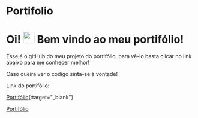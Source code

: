 # Portifolio
# Oi! <img src="https://raw.githubusercontent.com/MartinHeinz/MartinHeinz/master/wave.gif" width="30px"> Bem vindo ao meu portifólio!

Esse é o gitHub do meu projeto do portifólio, para vê-lo basta clicar no link abaixo para me conhecer melhor!

Caso queira ver o código sinta-se à vontade!

Link do portifólio:

[Portifólio](https://portifolio-luis.surge.sh){:target="_blank"}

<a href="https://portifolio-luis.surge.sh" target="_blank"> Portifólio </a>
